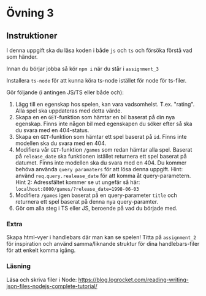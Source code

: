 # Övning 3

## Instruktioner

I denna uppgift ska du läsa koden i både `js` och `ts` och försöka förstå vad som händer.

Innan du börjar jobba så kör `npm i` när du står i `assignment_3`

Installera `ts-node` för att kunna köra ts-node istället för node för ts-filer.

Gör följande (i antingen JS/TS eller både och):

1. Lägg till en egenskap hos spelen, kan vara vadsomhelst. T.ex. "rating". Alla spel ska uppdateras med detta värde.
2. Skapa en en `GET`-funktion som hämtar en bil baserat på din nya egenskap. Finns inte någon bil med egenskapen du söker efter så ska du svara med en 404-status.
3. Skapa en `GET`-funktion som hämtar ett spel baserat på `id`. Finns inte modellen ska du svara med en 404.
4. Modifiera vår `GET`-funktion `/games` som redan hämtar alla spel. Baserat på `release_date` ska funktionen istället returnera ett spel baserat på datumet. Finns inte modellen ska du svara med en 404. Du kommer behöva använda `query paramaters` för att lösa denna uppgift.
Hint: använd `req.query.realease_date` för att komma åt query-parametern.
Hint 2: Adressfältet kommer se ut ungefär så här: `localhost:8000/games/?release_date=1998-06-03`
5. Modifiera `/games` igen baserat på en query-parameter `title` och returnera ett spel baserat på  denna nya query-paramter.
6. Gör om alla steg i TS eller JS, beroende på vad du började med.


### Extra

Skapa html-vyer i handlebars där man kan se spelen! Titta på `assignment_2` för inspiration och använd samma/liknande struktur för dina handlebars-filer för att enkelt komma igång.

### Läsning

Läsa och skriva filer i Node: https://blog.logrocket.com/reading-writing-json-files-nodejs-complete-tutorial/



